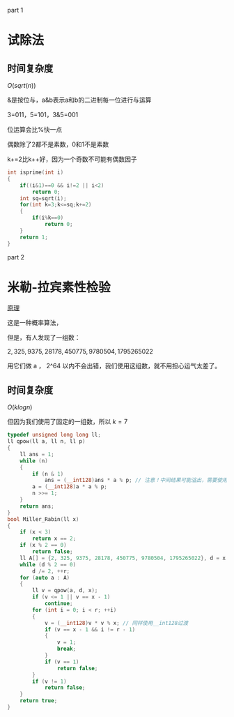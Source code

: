 part 1
# 试除法
## 时间复杂度
$O(sqrt(n))$

&是按位与，a&b表示a和b的二进制每一位进行与运算

3=011，5=101，3&5=001

位运算会比%快一点

偶数除了2都不是素数，0和1不是素数

k+=2比k++好，因为一个奇数不可能有偶数因子

```c++
int isprime(int i)
{
    if((i&1)==0 && i!=2 || i<2)
        return 0;
    int sq=sqrt(i);
    for(int k=3;k<=sq;k+=2)
    {
        if(i%k==0)
            return 0;
    }
    return 1;
}
```

part 2
# 米勒-拉宾素性检验
[原理](https://zhuanlan.zhihu.com/p/220203643)

这是一种概率算法，

但是，有人发现了一组数：

$2, 325, 9375, 28178, 450775, 9780504, 1795265022$

用它们做 a ， 2^64 以内不会出错，我们使用这组数，就不用担心运气太差了。

## 时间复杂度
$O(klog n)$

但因为我们使用了固定的一组数，所以 $k=7$

```c++
typedef unsigned long long ll;
ll qpow(ll a, ll n, ll p)
{
    ll ans = 1;
    while (n)
    {
        if (n & 1)
            ans = (__int128)ans * a % p; // 注意！中间结果可能溢出，需要使用__int128过渡
        a = (__int128)a * a % p;
        n >>= 1;
    }
    return ans;
}
bool Miller_Rabin(ll x)
{
    if (x < 3)
        return x == 2;
    if (x % 2 == 0)
        return false;
    ll A[] = {2, 325, 9375, 28178, 450775, 9780504, 1795265022}, d = x - 1, r = 0;
    while (d % 2 == 0)
        d /= 2, ++r;
    for (auto a : A)
    {
        ll v = qpow(a, d, x);
        if (v <= 1 || v == x - 1) 
            continue;
        for (int i = 0; i < r; ++i)
        {
            v = (__int128)v * v % x; // 同样使用__int128过渡
            if (v == x - 1 && i != r - 1)
            {
                v = 1;
                break;
            }
            if (v == 1)  
                return false;
        }
        if (v != 1)
            return false;
    }
    return true;
}
```